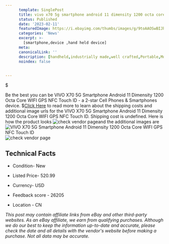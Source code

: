 ```yaml
---
      template: SinglePost
      title: vivo x70 5g smartphone android 11 dimensity 1200 octa core wifi gps nfc touch id
      status: Published
      date: '2023-02-11'
      featuredImage: https://i.ebayimg.com/thumbs/images/g/9toAAOSwBIJhU9q9/s-l225.jpg
      categories: 'News'
      excerpt: >-
        [smartphone,device ,hand held device]
      meta:
      canonicalLink: ''
      description: [handheld,industrially made,well crafted,Portable,Mobile,Compact,Convenient,Lightweight,Maneuverable,Man-portable,Miniature,Carriable,Hand-held,Light,Holdable,Transportable,Mobile device,Pocket-sized,On-the-go,Wireless,Cordless,Compact size,Convenient size, smartphone,device ,hand held device]
      noindex: false
      
        
---
```

$

Be the best you can be VIVO X70 5G Smartphone Android 11 Dimensity 1200 Octa Core WIFI GPS NFC Touch ID - a 2-star Cell Phones & Smartphones device.
$[Click Here](https://www.ebay.com/itm/174960388288?hash=item28bc73a8c0%3Ag%3A9toAAOSwBIJhU9q9&mkevt=1&mkcid=1&mkrid=711-53200-19255-0&campid=%253CePNCampaignId%253E&customid=%253CreferenceId%253E&toolid=10049) to read more to learn about the shipping costs and additional image urls for the VIVO X70 5G Smartphone Android 11 Dimensity 1200 Octa Core WIFI GPS NFC Touch ID. Shipping cost is undefined. Here is how the product looks ![check vendor page](https://i.ebayimg.com/thumbs/images/g/9toAAOSwBIJhU9q9/s-l225.jpg)and the additional images are![VIVO X70 5G Smartphone Android 11 Dimensity 1200 Octa Core WIFI GPS NFC Touch ID](https://i.ebayimg.com/images/g/9toAAOSwBIJhU9q9/s-l960.jpg)![check vendor page](https://origin-galleryplus.ebayimg.com/ws/web/174960388288_2_0_1/225x225.jpg,https://origin-galleryplus.ebayimg.com/ws/web/174960388288_3_0_1/225x225.jpg,https://origin-galleryplus.ebayimg.com/ws/web/174960388288_4_0_1/225x225.jpg,https://origin-galleryplus.ebayimg.com/ws/web/174960388288_5_0_1/225x225.jpg,https://origin-galleryplus.ebayimg.com/ws/web/174960388288_6_0_1/225x225.jpg,https://origin-galleryplus.ebayimg.com/ws/web/174960388288_7_0_1/225x225.jpg,https://origin-galleryplus.ebayimg.com/ws/web/174960388288_8_0_1/225x225.jpg)



 ## Technical Facts 



     
      

 - Condition- New 


      

 - Listed Price- 520.99 


      

 - Currency- USD 


      

 - Feedback score - 26205 


      

 - Location - CN 


      
      

 *_This post may contain affiliate links from eBay and other third-party websites. As an eBay affiliate, we earn from qualifying purchases. Although we do our best to keep the information up-to-date and accurate, please check the date and all details with the vendor's website before making a purchase. Not all data may be accurate._*






